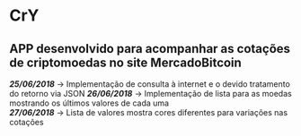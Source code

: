 # CrY
APP desenvolvido para acompanhar as cotações de criptomoedas no site MercadoBitcoin
-------------------------------------------------------------------------------------
_**25/06/2018**_ -> Implementação de consulta à internet e o devido tratamento do retorno via JSON 
_**26/06/2018**_ -> Implementação de lista para as moedas mostrando os últimos valores de cada uma  
_**27/06/2018**_ -> Lista de valores mostra cores diferentes para variações nas cotações
